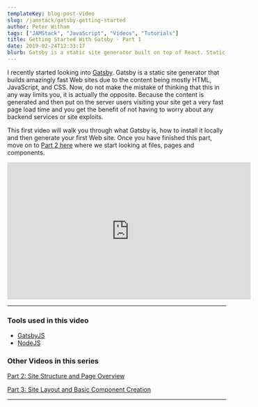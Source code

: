 ```yaml
---
templateKey: blog-post-video
slug: /jamstack/gatsby-getting-started
author: Peter Witham
tags: ["JAMStack", "JavaScript", "Videos", "Tutorials"]
title: Getting Started With Gatsby - Part 1
date: 2019-02-24T12:33:17
blurb: Gatsby is a static site generator built on top of React. Static sites are becoming all the rage again due to their very fast load times, something very important for mobile. In part one I will explain what Gatsby is and how to install and create your first site from a template.
---
```


I recently started looking into [Gatsby](https://www.gatsbyjs.org/). Gatsby is a static site generator that builds amazingly fast Web sites due to the content being mostly HTML, JavaScript, and CSS. Now, do not make the mistake of thinking that this in any way limits you, it is actually the opposite. Because the content is generated and then put on the server users visiting your site get a very fast page load time and you get the benefit of not having to worry about any backend services or site exploits.

This first video will walk you through what Gatsby is, how to install it locally and then generate your first Web site. Once you have finished this part, move on to [Part 2 here](/jamstack/gatsby-structure-file-overview) where we start looking at files, pages and components.

<iframe width="560" height="315" src="https://www.youtube.com/embed/dpiV15xNcBQ" frameborder="0" allow="accelerometer; autoplay; encrypted-media; gyroscope; picture-in-picture" allowfullscreen></iframe>

---

### Tools used in this video
- [GatsbyJS](https://www.gatsbyjs.org/)
- [NodeJS](https://nodejs.org/)

### Other Videos in this series
[Part 2: Site Structure and Page Overview](/jamstack/gatsby-structure-file-overview)

[Part 3: Site Layout and Basic Component Creation](/jamstack/gatsby-site-layout-basic-component-creation)

---
